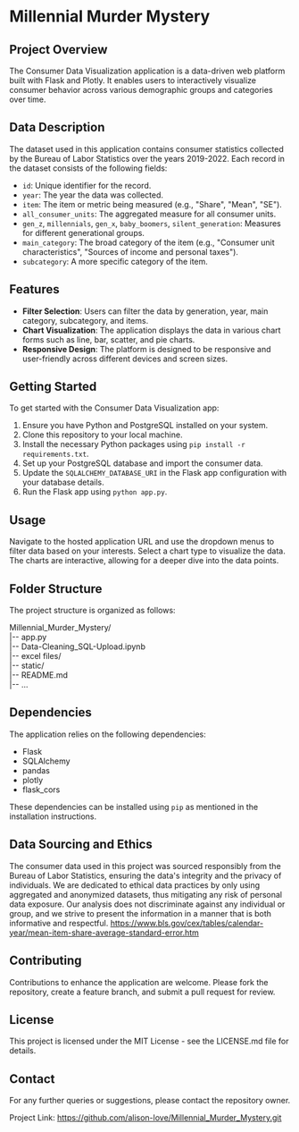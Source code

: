 # Millennial Murder Mystery

## Project Overview

The Consumer Data Visualization application is a data-driven web platform built with Flask and Plotly. It enables users to interactively visualize consumer behavior across various demographic groups and categories over time. 

## Data Description

The dataset used in this application contains consumer statistics collected by the Bureau of Labor Statistics over the years 2019-2022. Each record in the dataset consists of the following fields:

- `id`: Unique identifier for the record.
- `year`: The year the data was collected.
- `item`: The item or metric being measured (e.g., "Share", "Mean", "SE").
- `all_consumer_units`: The aggregated measure for all consumer units.
- `gen_z`, `millennials`, `gen_x`, `baby_boomers`, `silent_generation`: Measures for different generational groups.
- `main_category`: The broad category of the item (e.g., "Consumer unit characteristics", "Sources of income and personal taxes").
- `subcategory`: A more specific category of the item.

## Features

- **Filter Selection**: Users can filter the data by generation, year, main category, subcategory, and items.
- **Chart Visualization**: The application displays the data in various chart forms such as line, bar, scatter, and pie charts.
- **Responsive Design**: The platform is designed to be responsive and user-friendly across different devices and screen sizes.

## Getting Started

To get started with the Consumer Data Visualization app:

1. Ensure you have Python and PostgreSQL installed on your system.
2. Clone this repository to your local machine.
3. Install the necessary Python packages using `pip install -r requirements.txt`.
4. Set up your PostgreSQL database and import the consumer data.
5. Update the `SQLALCHEMY_DATABASE_URI` in the Flask app configuration with your database details.
6. Run the Flask app using `python app.py`.

## Usage

Navigate to the hosted application URL and use the dropdown menus to filter data based on your interests. Select a chart type to visualize the data. The charts are interactive, allowing for a deeper dive into the data points.

## Folder Structure

The project structure is organized as follows:

Millennial_Murder_Mystery/ <br>
|-- app.py <br>
|-- Data-Cleaning_SQL-Upload.ipynb <br>
|-- excel files/ <br>
|-- static/ <br>
|-- README.md <br>
|-- ... <br>

## Dependencies

The application relies on the following dependencies:

- Flask
- SQLAlchemy
- pandas
- plotly
- flask_cors

These dependencies can be installed using `pip` as mentioned in the installation instructions.

## Data Sourcing and Ethics
The consumer data used in this project was sourced responsibly from the Bureau of Labor Statistics, ensuring the data's integrity and the privacy of individuals. We are dedicated to ethical data practices by only using aggregated and anonymized datasets, thus mitigating any risk of personal data exposure. Our analysis does not discriminate against any individual or group, and we strive to present the information in a manner that is both informative and respectful.
https://www.bls.gov/cex/tables/calendar-year/mean-item-share-average-standard-error.htm

## Contributing

Contributions to enhance the application are welcome. Please fork the repository, create a feature branch, and submit a pull request for review.

## License

This project is licensed under the MIT License - see the LICENSE.md file for details.

## Contact

For any further queries or suggestions, please contact the repository owner.

Project Link: https://github.com/alison-love/Millennial_Murder_Mystery.git
